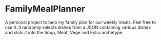# FamilyMealPlanner
A personal project to help my family plan for our weekly meals. Feel free to use it. It randomly selects dishes from a JSON containing various dishes and slots it into the Soup, Meat, Vege and Extra archetype. 
